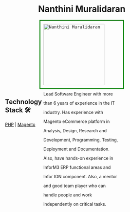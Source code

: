 
  <h1 align="center">Nanthini Muralidaran</h1>
  <div 
  style="margin: auto;
    width: 50%;
    border: 3px solid green;
    padding: 10px;">
  <kbd>
    <img alt ="Nanthini Muralidaran" height=200px" text-align ="center" src="https://github.com/nanthinigit/portfolio/blob/main/Images/NanthiniM.png?raw=true">
  </kbd>
   <p style="max-width:485px;float: right;line-height: 30px;"> Lead Software Engineer with more than 6 years of experience in the IT industry. Has experience with Magento eCommerce platform in Analysis, Design, Research and Development,       Programming, Testing, Deployment and Documentation. Also, have hands-on experience in InforM3 ERP functional areas and Infor ION component. Also, a mentor and good team player     who can handle people and work independently on critical tasks.
  </p>
  </div>
</p>

## Technology Stack 🛠️

  [PHP](https://www.php.net/)
| [Magento](https://devdocs.magento.com/)
